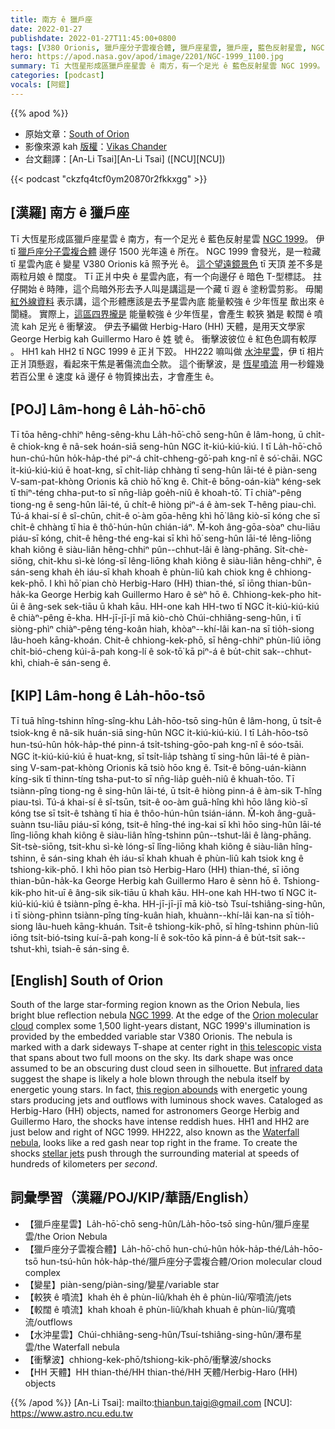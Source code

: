 ```yaml
---
title: 南方 ê 獵戶座
date: 2022-01-27
publishdate: 2022-01-27T11:45:00+0800
tags: [V380 Orionis, 獵戶座分子雲複合體, 獵戶座星雲, 獵戶座, 藍色反射星雲, NGC 1999, HH1, HH2, HH222, HH 天體, Herbig-Haro 天體, 噴流]
hero: https://apod.nasa.gov/apod/image/2201/NGC-1999_1100.jpg
summary: Tī 大恆星形成區獵戶座星雲 ê 南方，有一个足光 ê 藍色反射星雲 NGC 1999。
categories: [podcast]
vocals: [阿錕]
---
```


{{% apod %}}

- 原始文章：[South of Orion](https://apod.nasa.gov/apod/ap220127.html)
- 影像來源 kah [版權][Copyright]：[Vikas Chander](https://www.vikaschander.com/)
- 台文翻譯：[An-Li Tsai][An-Li Tsai] ([NCU][NCU])

{{< podcast "ckzfq4tcf0ym20870r2fkkxgg" >}}

## [漢羅] 南方 ê 獵戶座
Tī 大恆星形成區獵戶座星雲 ê 南方，有一个足光 ê 藍色反射星雲 [NGC 1999][NGC 1999]。
伊 tī [獵戶座分子雲複合體][Orion molecular cloud] 邊仔 1500 光年遠 ê 所在。
NGC 1999 會發光，是一粒藏 tī 星雲內底 ê 變星 V380 Orionis kā 照予光 ê。
[這个望遠鏡景色][this telescopic vista] tī 天頂 差不多是兩粒月娘 ê 闊度。
Tī 正爿中央 ê 星雲內底，有一个向邊仔 ê 暗色 T-型標誌。
拄仔開始 ê 時陣，這个烏暗外形去予人叫是講這是一个藏 tī 遐 ê 塗粉雲剪影。
毋閣 [紅外線資料][infrared data] 表示講，這个形體應該是去予星雲內底 能量較強 ê 少年恆星 歕出來 ê 閬縫。
實際上，[這區四界攏是][this region abounds] 能量較強 ê 少年恆星，會產生 較狹 猶是 較闊 ê 噴流 kah 足光 ê 衝擊波。
伊去予編做 Herbig-Haro (HH) 天體，是用天文學家 George Herbig kah Guillermo Haro ê 姓 號 ê。
衝擊波彼位 ê 紅色色調有較厚 。
HH1 kah HH2 tī NGC 1999 ê 正爿下跤。
HH222 嘛叫做 [水沖星雲][Waterfall nebula]，伊 tī 相片正爿頂懸遐，看起來干焦是著傷流血仝款。
這个衝擊波，是 [恆星噴流][stellar jets t] 用一秒鐘幾若百公里 ê 速度 kā 邊仔 ê 物質捒出去，才會產生 ê。

## [POJ] Lâm-hong ê La̍h-hō͘-chō
Tī tōa hêng-chhiⁿ hêng-sêng-khu La̍h-hō͘-chō seng-hûn ê lâm-hong, ū chi̍t-ê chiok-kng ê nâ-sek hoán-siā seng-hûn NGC i̍t-kiú-kiú-kiú.
I tī La̍h-hō͘-chō hun-chú-hûn ho̍k-ha̍p-thé piⁿ-á chi̍t-chheng-gō͘-pah kng-nî ê só͘-chāi.
NGC i̍t-kiú-kiú-kiú ē hoat-kng, sī chi̍t-lia̍p chhàng tī seng-hûn lāi-té ê piàn-seng V-sam-pat-khòng Orionis kā chiò hō͘ kng ê.
Chit-ê bōng-oán-kiàⁿ kéng-sek tī thiⁿ-téng chha-put-to sī nn̄g-lia̍p goe̍h-niû ê khoah-tō͘.
Tī chiàⁿ-pêng tiong-ng ê seng-hûn lāi-té, ū chi̍t-ê hiòng piⁿ-á ê àm-sek T-hêng piau-chì.
Tú-á khai-sí ê sî-chūn, chit-ê o͘-àm gōa-hêng khì hō͘ lâng kiò-sī kóng che sī chi̍t-ê chhàng tī hia ê thô͘-hún-hûn chián-iáⁿ.
M̄-koh âng-gōa-sòaⁿ chu-liāu piáu-sī kóng, chit-ê hêng-thé eng-kai sī khì hō͘ seng-hûn lāi-té lêng-liōng khah kiông ê siàu-liân hêng-chhiⁿ pûn--chhut-lâi ê làng-phāng.
Si̍t-chè-siōng, chit-khu sì-kè lóng-sī lêng-liōng khah kiông ê siàu-liân hêng-chhiⁿ, ē sán-seng khah e̍h iáu-sī khah khoah ê phùn-liû kah chiok kng ê chhiong-kek-phō.
I khì hō͘ pian chò Herbig-Haro (HH) thian-thé, sī iōng thian-bûn-ha̍k-ka George Herbig kah Guillermo Haro ê sèⁿ hō ê.
Chhiong-kek-pho hit-ūi ê âng-sek sek-tiāu ū khah kāu.
HH-one kah HH-two tī NGC i̍t-kiú-kiú-kiú ê chiàⁿ-pêng ē-kha.
HH-jī-jī-jī mā kiò-chò Chúi-chhiâng-seng-hûn, i tī siòng-phìⁿ chiàⁿ-pêng téng-koân hiah, khòaⁿ--khí-lâi kan-na sī tio̍h-siong lâu-hoeh kāng-khoán.
Chit-ê chhiong-kek-phō, sī hêng-chhiⁿ phùn-liû iōng chi̍t-bió-cheng kúi-ā-pah kong-lí ê sok-tō͘ kā piⁿ-á ê bu̍t-chit sak--chhut-khì, chiah-ē sán-seng ê.

## [KIP] Lâm-hong ê La̍h-hōo-tsō
Tī tuā hîng-tshinn hîng-sîng-khu La̍h-hōo-tsō sing-hûn ê lâm-hong, ū tsi̍t-ê tsiok-kng ê nâ-sik huán-siā sing-hûn NGC i̍t-kiú-kiú-kiú.
I tī La̍h-hōo-tsō hun-tsú-hûn ho̍k-ha̍p-thé pinn-á tsi̍t-tshing-gōo-pah kng-nî ê sóo-tsāi.
NGC i̍t-kiú-kiú-kiú ē huat-kng, sī tsi̍t-lia̍p tshàng tī sing-hûn lāi-té ê piàn-sing V-sam-pat-khòng Orionis kā tsiò hōo kng ê.
Tsit-ê bōng-uán-kiànn kíng-sik tī thinn-tíng tsha-put-to sī nn̄g-lia̍p gue̍h-niû ê khuah-tōo.
Tī tsiànn-pîng tiong-ng ê sing-hûn lāi-té, ū tsi̍t-ê hiòng pinn-á ê àm-sik T-hîng piau-tsì.
Tú-á khai-sí ê sî-tsūn, tsit-ê oo-àm guā-hîng khì hōo lâng kiò-sī kóng tse sī tsi̍t-ê tshàng tī hia ê thôo-hún-hûn tsián-iánn.
M̄-koh âng-guā-suànn tsu-liāu piáu-sī kóng, tsit-ê hîng-thé ing-kai sī khì hōo sing-hûn lāi-té lîng-liōng khah kiông ê siàu-liân hîng-tshinn pûn--tshut-lâi ê làng-phāng.
Si̍t-tsè-siōng, tsit-khu sì-kè lóng-sī lîng-liōng khah kiông ê siàu-liân hîng-tshinn, ē sán-sing khah e̍h iáu-sī khah khuah ê phùn-liû kah tsiok kng ê tshiong-kik-phō.
I khì hōo pian tsò Herbig-Haro (HH) thian-thé, sī iōng thian-bûn-ha̍k-ka George Herbig kah Guillermo Haro ê sènn hō ê.
Tshiong-kik-pho hit-uī ê âng-sik sik-tiāu ū khah kāu.
HH-one kah HH-two tī NGC i̍t-kiú-kiú-kiú ê tsiànn-pîng ē-kha.
HH-jī-jī-jī mā kiò-tsò Tsuí-tshiâng-sing-hûn, i tī siòng-phìnn tsiànn-pîng tíng-kuân hiah, khuànn--khí-lâi kan-na sī tio̍h-siong lâu-hueh kāng-khuán.
Tsit-ê tshiong-kik-phō, sī hîng-tshinn phùn-liû iōng tsi̍t-bió-tsing kuí-ā-pah kong-lí ê sok-tōo kā pinn-á ê bu̍t-tsit sak--tshut-khì, tsiah-ē sán-sing ê.

## [English] South of Orion

South of the large star-forming region known as the Orion Nebula, lies bright blue reflection nebula [NGC 1999][NGC 1999].
At the edge of the [Orion molecular cloud][Orion molecular cloud] complex some 1,500 light-years distant, NGC 1999's illumination is provided by the embedded variable star V380 Orionis.
The nebula is marked with a dark sideways T-shape at center right in [this telescopic vista][this telescopic vista] that spans about two full moons on the sky.
Its dark shape was once assumed to be an obscuring dust cloud seen in silhouette.
But [infrared data][infrared data] suggest the shape is likely a hole blown through the nebula itself by energetic young stars.
In fact, [this region abounds][this region abounds] with energetic young stars producing jets and outflows with luminous shock waves.
Cataloged as Herbig-Haro (HH) objects, named for astronomers George Herbig and Guillermo Haro, the shocks have intense reddish hues.
HH1 and HH2 are just below and right of NGC 1999.
HH222, also known as the [Waterfall nebula][Waterfall nebula], looks like a red gash near top right in the frame.
To create the shocks [stellar jets][stellar jets e] push through the surrounding material at speeds of hundreds of kilometers per *second*.

## 詞彙學習（漢羅/POJ/KIP/華語/English）
- 【獵戶座星雲】La̍h-hō͘-chō seng-hûn/La̍h-hōo-tsō sing-hûn/獵戶座星雲/the Orion Nebula
- 【獵戶座分子雲複合體】La̍h-hō͘-chō hun-chú-hûn ho̍k-ha̍p-thé/La̍h-hōo-tsō hun-tsú-hûn ho̍k-ha̍p-thé/獵戶座分子雲複合體/Orion molecular cloud complex
- 【變星】piàn-seng/piàn-sing/變星/variable star
- 【較狹 ê 噴流】khah e̍h ê phùn-liû/khah e̍h ê phùn-liû/窄噴流/jets
- 【較闊 ê 噴流】khah khoah ê phùn-liû/khah khuah ê phùn-liû/寬噴流/outflows
- 【水沖星雲】Chúi-chhiâng-seng-hûn/Tsuí-tshiâng-sing-hûn/瀑布星雲/the Waterfall nebula
- 【衝擊波】chhiong-kek-phō/tshiong-kik-phō/衝擊波/shocks
- 【HH 天體】HH thian-thé/HH thian-thé/HH 天體/Herbig-Haro (HH) objects




{{% /apod %}}
[An-Li Tsai]: mailto:thianbun.taigi@gmail.com
[NCU]: https://www.astro.ncu.edu.tw

[Copyright]: https://apod.nasa.gov/apod/lib/about_apod.html#srapply

[NGC 1999]:https://hubblesite.org/contents/media/images/2000/10/952-Image.html
[Orion molecular cloud]:http://www.messier.seds.org/more/oricloud.html
[this telescopic vista]:https://www.astrobin.com/68p5nt/
[infrared data]:https://arxiv.org/abs/1005.2202
[this region abounds]:https://apod.nasa.gov/apod/ap180307.html
[Waterfall nebula]:https://hubblesite.org/contents/media/images/2000/10/952-Image.html
[stellar jets e]:https://apod.nasa.gov/apod/ap220121.html
[stellar jets t]:https://apod.tw/daily/20220121/
